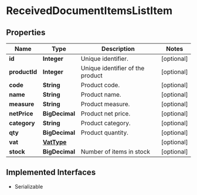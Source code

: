 

# ReceivedDocumentItemsListItem


## Properties

| Name | Type | Description | Notes |
|------------ | ------------- | ------------- | -------------|
|**id** | **Integer** | Unique identifier. |  [optional] |
|**productId** | **Integer** | Unique identifier of the product |  [optional] |
|**code** | **String** | Product code. |  [optional] |
|**name** | **String** | Product name. |  [optional] |
|**measure** | **String** | Product measure. |  [optional] |
|**netPrice** | **BigDecimal** | Product net price. |  [optional] |
|**category** | **String** | Product category. |  [optional] |
|**qty** | **BigDecimal** | Product quantity. |  [optional] |
|**vat** | [**VatType**](VatType.md) |  |  [optional] |
|**stock** | **BigDecimal** | Number of items in stock |  [optional] |


## Implemented Interfaces

* Serializable


